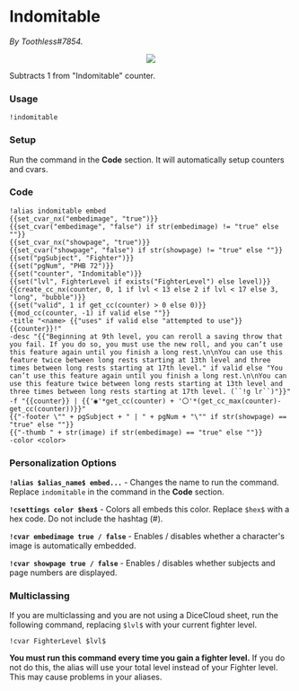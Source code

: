 # Indomitable
*By Toothless#7854.*

<p align="center">
  <img src="https://i.imgur.com/lEu7gkR.png"/>
</p>

Subtracts 1 from "Indomitable" counter.

### Usage

``!indomitable``

### Setup
Run the command in the **Code** section. It will automatically setup counters and cvars.

### Code
```GN
!alias indomitable embed
{{set_cvar_nx("embedimage", "true")}}
{{set_cvar("embedimage", "false") if str(embedimage) != "true" else ""}}
{{set_cvar_nx("showpage", "true")}}
{{set_cvar("showpage", "false") if str(showpage) != "true" else ""}}
{{set("pgSubject", "Fighter")}}
{{set("pgNum", "PHB 72")}}
{{set("counter", "Indomitable")}}
{{set("lvl", FighterLevel if exists("FighterLevel") else level)}}
{{create_cc_nx(counter, 0, 1 if lvl < 13 else 2 if lvl < 17 else 3, "long", "bubble")}}
{{set("valid", 1 if get_cc(counter) > 0 else 0)}}
{{mod_cc(counter, -1) if valid else ""}}
-title "<name> {{"uses" if valid else "attempted to use"}} {{counter}}!"
-desc "{{"Beginning at 9th level, you can reroll a saving throw that you fail. If you do so, you must use the new roll, and you can’t use this feature again until you finish a long rest.\n\nYou can use this feature twice between long rests starting at 13th level and three times between long rests starting at 17th level." if valid else "You can’t use this feature again until you finish a long rest.\n\nYou can use this feature twice between long rests starting at 13th level and three times between long rests starting at 17th level. (``!g lr``)"}}"
-f "{{counter}} | {{'◉'*get_cc(counter) + '〇'*(get_cc_max(counter)-get_cc(counter))}}"
{{"-footer \"" + pgSubject + " | " + pgNum + "\"" if str(showpage) == "true" else ""}}
{{"-thumb " + str(image) if str(embedimage) == "true" else ""}}
-color <color>
```

### Personalization Options

**``!alias $alias_name$ embed...``** - Changes the name to run the command. Replace ``indomitable`` in the command in the **Code** section.

**``!csettings color $hex$``** - Colors all embeds this color. Replace ``$hex$`` with a hex code. Do not include the hashtag (#).

**``!cvar embedimage true / false``** - Enables / disables whether a character's image is automatically embedded.

**``!cvar showpage true / false``** - Enables / disables whether subjects and page numbers are displayed.

### Multiclassing

If you are multiclassing and you are not using a DiceCloud sheet, run the following command, replacing ``$lvl$`` with your current fighter level.

```GN
!cvar FighterLevel $lvl$
```

**You must run this command every time you gain a fighter level.** If you do not do this, the alias will use your total level instead of your Fighter level. This may cause problems in your aliases.
